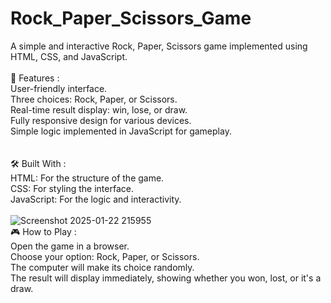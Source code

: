# Rock_Paper_Scissors_Game

A simple and interactive Rock, Paper, Scissors game implemented using HTML, CSS, and JavaScript.
<br>
<br>
📝 Features :<br>
User-friendly interface.<br>
Three choices: Rock, Paper, or Scissors.<br>
Real-time result display: win, lose, or draw.<br>
Fully responsive design for various devices.<br>
Simple logic implemented in JavaScript for gameplay.<br>
<br>
<br>
🛠️ Built With :<br>
HTML: For the structure of the game.<br>
CSS: For styling the interface.<br>
JavaScript: For the logic and interactivity.<br>
<br>![Screenshot 2025-01-22 215955](https://github.com/user-attachments/assets/66c18f86-1ff0-4531-8a92-7a876f25158b)
<br>
🎮 How to Play :<br>
Open the game in a browser.<br>
Choose your option: Rock, Paper, or Scissors.<br>
The computer will make its choice randomly.<br>
The result will display immediately, showing whether you won, lost, or it's a draw.
